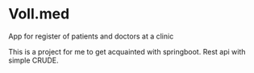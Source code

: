 # Voll.med
App for register of patients and doctors at a clinic

This is a project for me to get acquainted with springboot.
Rest api with simple CRUDE.
